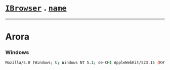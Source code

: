 # [`IBrowser`](/api/main/get-browser.md) . [`name`](../name.md)
---
# Arora

### Windows

```sh
Mozilla/5.0 (Windows; U; Windows NT 5.1; de-CH) AppleWebKit/523.15 (KHTML, like Gecko, Safari/419.3) Arora/0.2
```